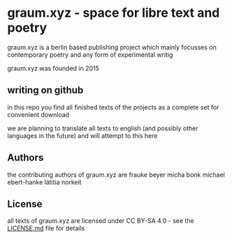 # graum.xyz - space for libre text and poetry

graum.xyz is a berlin based publishing project which mainly focusses on contemporary poetry and any form of experimental writig

graum.xyz was founded in 2015

## writing on github

in this repo you find all finished texts of the projects as a complete set for convenient download

we are planning to translate all texts to english (and possibly other languages in the future) and will attempt to this here

## Authors

the contributing authors of graum.xyz are
frauke beyer
micha bonk
michael ebert-hanke
lätitia norkeit

## License

all texts of graum.xyz are licensed under CC BY-SA 4.0 - see the [LICENSE.md](LICENSE.md) file for details
